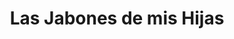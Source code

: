 ---
title: "Las Jabones de mis Hijas"
url: /san-salvador/las-jabones-de-mis-hijas/
shop: cosméticos
---